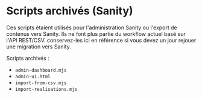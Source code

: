 # Scripts archivés (Sanity)

Ces scripts étaient utilisés pour l'administration Sanity ou l'export de contenus vers Sanity. Ils ne font plus partie du workflow actuel basé sur l'API REST/CSV. conservez-les ici en référence si vous devez un jour rejouer une migration vers Sanity.

Scripts archivés :
- `admin-dashboard.mjs`
- `admin-ui.html`
- `import-from-csv.mjs`
- `import-realisations.mjs`
